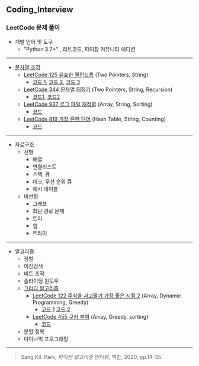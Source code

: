 ## Coding_Interview
### LeetCode 문제 풀이

* 개발 언어 및 도구
  * "Python 3.7+" , 리트코드, 파이참 커뮤니티 에디션
  
---------------------------------------

* [문자열 조작](https://github.com/chokwonsik/Coding_Interview/tree/main/6_String_Manipulation)
  * [LeetCode 125 유효한 팰린드롬](https://leetcode.com/problems/valid-palindrome/) (Two Pointers, String)
    * [코드 1](https://github.com/chokwonsik/Coding_Interview/blob/main/6_String_Manipulation/1_LeetCode_125_Valid-Palindrome/1_leetcode_125_slicing.py),
      [코드 2](https://github.com/chokwonsik/Coding_Interview/blob/main/6_String_Manipulation/1_LeetCode_125_Valid-Palindrome/1_leetcode_125_deque.py), 
      [코드 3](https://github.com/chokwonsik/Coding_Interview/blob/main/6_String_Manipulation/1_LeetCode_125_Valid-Palindrome/1_leetcode_125_list.py)
  * [LeetCode 344 문자열 뒤집기](https://leetcode.com/problems/reverse-string/) (Two Pointers, String, Recursion)
    * [코드1](https://github.com/chokwonsik/Coding_Interview/blob/main/6_String_Manipulation/2_LeetCode_344_Reverse-String/2_leetcode_344_Pytonic.py), 
      [코드2](https://github.com/chokwonsik/Coding_Interview/blob/main/6_String_Manipulation/2_LeetCode_344_Reverse-String/2_leetcode_344_Two-Pointer.py)
  * [LeetCode 937 로그 파일 재정렬](https://leetcode.com/problems/reorder-data-in-log-files/) (Array, String, Sorting)
    * [코드](https://github.com/chokwonsik/Coding_Interview/blob/main/6_String_Manipulation/3_LeetCode_937_Reorder-Log-Files/3_leetcode_937_Reorder-Data-in-Log-Files.py)
  * [LeetCode 819 가장 흔한 단어](https://leetcode.com/problems/most-common-word/) (Hash Table, String, Counting)
    * [코드](https://github.com/chokwonsik/Coding_Interview/blob/main/6_String_Manipulation/4_leetcode_819_Most-Common-Word/4_leetcode_819_Most-Common-Word.py)
---------------------------------------

* 자료구조
  * 선형
    * 배열 
    * 연결리스트 
    * 스택, 큐 
    * 데크, 우선 순위 큐 
    * 해시 테이블
  * 비선형
    * 그래프 
    * 최단 경로 문제 
    * 트리 
    * 힙 
    * 트라이

---------------------------------------

* 알고리즘
  * 정렬 
  * 이진검색 
  * 비트 조작 
  * 슬라이딩 윈도우 
  * [그리디 알고리즘](https://github.com/chokwonsik/Coding_Interview/tree/main/Algorithm/21_Greedy_Algorithm)  
    * [LeetCode 122 주식을 사고팔기 가장 좋은 시점 2](https://leetcode.com/problems/best-time-to-buy-and-sell-stock-ii/) (Array, Dynamic Programming, Greedy)
      - [코드 1](https://github.com/chokwonsik/Coding_Interview/blob/main/Algorithm/21_Greedy_Algorithm/78_leetcode_122_Best-Time-to-Buy-and-Sell-Stock-II/78_leetcode_122_Pythonic.py) 
        [코드 2](https://github.com/chokwonsik/Coding_Interview/blob/main/Algorithm/21_Greedy_Algorithm/78_leetcode_122_Best-Time-to-Buy-and-Sell-Stock-II/78_leetcode_122.py)
    * [LeetCode 455 쿠키 부여](https://leetcode.com/problems/assign-cookies/) (Array, Greedy, sorting)
      * [코드](https://github.com/chokwonsik/Coding_Interview/blob/main/Algorithm/21_Greedy_Algorithm/82_leetcode_455_Assign-Cookies/82_leetcode_455.py)
  * 분할 정복 
  * 다이나믹 프로그래밍


---------------------------------------

>Sang.Kil. Park, _파이썬 알고리즘 인터뷰_, 책만, 2020, pp.14-35.